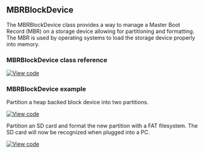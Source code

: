 ## MBRBlockDevice

The MBRBlockDevice class provides a way to manage a Master Boot Record (MBR) on a storage device allowing for partitioning and formatting. The MBR is used by operating systems to load the storage device properly into memory.

### MBRBlockDevice class reference

[![View code](https://www.mbed.com/embed/?type=library)](https://os.mbed.com/docs/v5.6/mbed-os-api-doxy/class_m_b_r_block_device.html)

### MBRBlockDevice example

Partition a heap backed block device into two partitions.

[![View code](https://www.mbed.com/embed/?url=https://os.mbed.com/teams/mbed_example/code/MBRBlockDevice_ex_1/)](https://os.mbed.com/teams/mbed_example/code/MBRBlockDevice_ex_1/file/daa62d7aa9f9/main.cpp)

Partition an SD card and format the new partition with a FAT filesystem. The SD card will now be recognized when plugged into a PC.

[![View code](https://www.mbed.com/embed/?url=https://os.mbed.com/teams/mbed_example/code/MBRBlockDevice_ex_2/)](https://os.mbed.com/teams/mbed_example/code/MBRBlockDevice_ex_2/file/a48b7099a59c/main.cpp)
